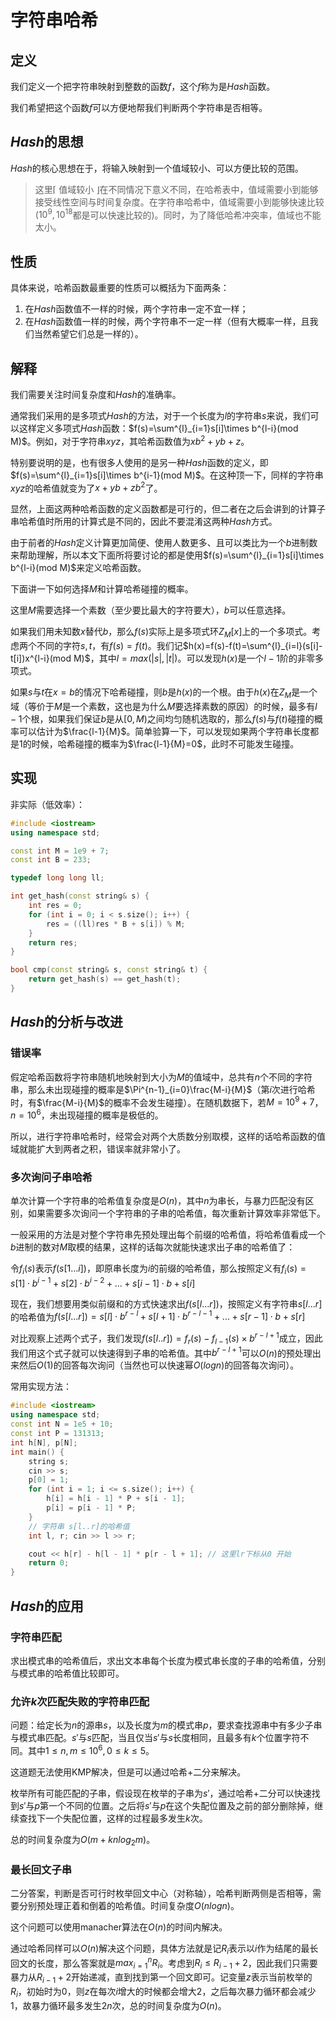 # 字符串哈希

## 定义

我们定义一个把字符串映射到整数的函数$f$，这个$f$称为是$Hash$函数。

我们希望把这个函数$f$可以方便地帮我们判断两个字符串是否相等。

## $Hash$的思想

$Hash$的核心思想在于，将输入映射到一个值域较小、可以方便比较的范围。

> 这里$\lceil$ 值域较小 $\rfloor$在不同情况下意义不同，在哈希表中，值域需要小到能够接受线性空间与时间复杂度。在字符串哈希中，值域需要小到能够快速比较($10^9,10^{18}$都是可以快速比较的)。同时，为了降低哈希冲突率，值域也不能太小。

## 性质

具体来说，哈希函数最重要的性质可以概括为下面两条：
1. 在$Hash$函数值不一样的时候，两个字符串一定不宜一样；
2. 在$Hash$函数值一样的时候，两个字符串不一定一样（但有大概率一样，且我们当然希望它们总是一样的）。

## 解释

我们需要关注时间复杂度和$Hash$的准确率。

通常我们采用的是多项式$Hash$的方法，对于一个长度为$l$的字符串$s$来说，我们可以这样定义多项式$Hash$函数：$f(s)=\sum^{l}_{i=1}s[i]\times b^{l-i}(mod M)$。例如，对于字符串$xyz$，其哈希函数值为$xb^{2}+yb+z$。

特别要说明的是，也有很多人使用的是另一种$Hash$函数的定义，即$f(s)=\sum^{l}_{i=1}s[i]\times b^{i-1}(mod M)$。在这种顶一下，同样的字符串$xyz$的哈希值就变为了$x+yb+zb^2$了。

显然，上面这两种哈希函数的定义函数都是可行的，但二者在之后会讲到的计算子串哈希值时所用的计算式是不同的，因此不要混淆这两种$Hash$方式。

由于前者的$Hash$定义计算更加简便、使用人数更多、且可以类比为一个$b$进制数来帮助理解，所以本文下面所将要讨论的都是使用$f(s)=\sum^{l}_{i=1}s[i]\times b^{l-i}(mod M)$来定义哈希函数。

下面讲一下如何选择$M$和计算哈希碰撞的概率。

这里$M$需要选择一个素数（至少要比最大的字符要大），$b$可以任意选择。

如果我们用未知数$x$替代$b$，那么$f(s)$实际上是多项式环$Z_M[x]$上的一个多项式。考虑两个不同的字符$s,t$，有$f(s)=f(t)$。我们记$h(x)=f(s)-f(t)=\sum^{l}_{i=l}(s[i]-t[i])x^{l-i}(mod M)$，其中$l=max(|s|,|t|)$。可以发现$h(x)$是一个$l-1$阶的非零多项式。

如果$s$与$t$在$x=b$的情况下哈希碰撞，则$b$是$h(x)$的一个根。由于$h(x)$在$Z_M$是一个域（等价于$M$是一个素数，这也是为什么$M$要选择素数的原因）的时候，最多有$l-1$个根，如果我们保证$b$是从$[0,M)$之间均匀随机选取的，那么$f(s)$与$f(t)$碰撞的概率可以估计为$\frac{l-1}{M}$。简单验算一下，可以发现如果两个字符串长度都是$1$的时候，哈希碰撞的概率为$\frac{l-1}{M}=0$，此时不可能发生碰撞。

## 实现

非实际（低效率）：

```c++
#include <iostream>
using namespace std;

const int M = 1e9 + 7;
const int B = 233;

typedef long long ll;

int get_hash(const string& s) {
    int res = 0;
    for (int i = 0; i < s.size(); i++) {
        res = ((ll)res * B + s[i]) % M;
    }
    return res;
}

bool cmp(const string& s, const string& t) {
    return get_hash(s) == get_hash(t);
}
```

## $Hash$的分析与改进

### 错误率

假定哈希函数将字符串随机地映射到大小为$M$的值域中，总共有$n$个不同的字符串，那么未出现碰撞的概率是$\Pi^{n-1}_{i=0}\frac{M-i}{M}$（第$i$次进行哈希时，有$\frac{M-i}{M}$的概率不会发生碰撞）。在随机数据下，若$M=10^9+7$，$n=10^6$，未出现碰撞的概率是极低的。

所以，进行字符串哈希时，经常会对两个大质数分别取模，这样的话哈希函数的值域就能扩大到两者之积，错误率就非常小了。

### 多次询问子串哈希

单次计算一个字符串的哈希值复杂度是$O(n)$，其中$n$为串长，与暴力匹配没有区别，如果需要多次询问一个字符串的子串的哈希值，每次重新计算效率非常低下。

一般采用的方法是对整个字符串先预处理出每个前缀的哈希值，将哈希值看成一个$b$进制的数对$M$取模的结果，这样的话每次就能快速求出子串的哈希值了：

令$f_i(s)$表示$f(s[1...i])$，即原串长度为$i$的前缀的哈希值，那么按照定义有$f_i(s)=s[1]\cdot b^{i-1}+s[2]\cdot b^{i-2}+...+s[i-1]\cdot b+s[i]$

现在，我们想要用类似前缀和的方式快速求出$f(s[l...r])$，按照定义有字符串$s[l...r]$的哈希值为$f(s[l...r])=s[l]\cdot b^{r-l}+s[l+1]\cdot b^{r-l-1}+...+s[r-1]\cdot b+ s[r]$

对比观察上述两个式子，我们发现$f(s[l..r])=f_r(s)-f_{l-1}(s)\times b^{r-l+1}$成立，因此我们用这个式子就可以快速得到子串的哈希值。其中$b^{r-l+1}$可以$O(n)$的预处理出来然后$O(1)$的回答每次询问（当然也可以快速幂$O(logn)$的回答每次询问）。


常用实现方法：
```c++
#include <iostream>
using namespace std;
const int N = 1e5 + 10;
const int P = 131313;
int h[N], p[N];
int main() {
    string s;
    cin >> s;
    p[0] = 1;
    for (int i = 1; i <= s.size(); i++) {
        h[i] = h[i - 1] * P + s[i - 1];
        p[i] = p[i - 1] * P;
    }
    // 字符串 s[l..r]的哈希值
    int l, r; cin >> l >> r;

    cout << h[r] - h[l - 1] * p[r - l + 1]; // 这里lr下标从0 开始
    return 0;
}
```

## $Hash$的应用

### 字符串匹配

求出模式串的哈希值后，求出文本串每个长度为模式串长度的子串的哈希值，分别与模式串的哈希值比较即可。

### 允许$k$次匹配失败的字符串匹配

问题：给定长为$n$的源串$s$，以及长度为$m$的模式串$p$，要求查找源串中有多少子串与模式串匹配。$s'$与$s$匹配，当且仅当$s'$与$s$长度相同，且最多有$k$个位置字符不同。其中$1\leq n,m\leq 10^6,0\leq k\leq 5$。

这道题无法使用KMP解决，但是可以通过哈希+二分来解决。

枚举所有可能匹配的子串，假设现在枚举的子串为$s'$，通过哈希+二分可以快速找到$s'$与$p$第一个不同的位置。之后将$s'$与$p$在这个失配位置及之前的部分删除掉，继续查找下一个失配位置，这样的过程最多发生$k$次。

总的时间复杂度为$O(m+knlog_2m)$。

### 最长回文子串

二分答案，判断是否可行时枚举回文中心（对称轴），哈希判断两侧是否相等，需要分别预处理正着和倒着的哈希值。时间复杂度$O(nlogn)$。

这个问题可以使用manacher算法在$O(n)$的时间内解决。

通过哈希同样可以$O(n)$解决这个问题，具体方法就是记$R_i$表示以$i$作为结尾的最长回文的长度，那么答案就是$max^{n}_{i=1}R_i$。考虑到$R_i\leq R_{i-1}+2$，因此我们只需要暴力从$R_{i-1}+2$开始递减，直到找到第一个回文即可。记变量$z$表示当前枚举的$R_i$，初始时为$0$，则$z$在每次$i$增大的时候都会增大$2$，之后每次暴力循环都会减少$1$，故暴力循环最多发生$2n$次，总的时间复杂度为$O(n)$。

